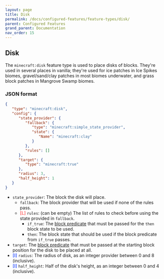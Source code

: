 ```yaml
---
layout: page
title: Disk
permalink: /docs/configured-features/feature-types/disk/
parent: Configured Features
grand_parent: Documentation
nav_order: 15
---
```


## Disk

<style>
re {color:#FF6F6F;font-weight:bold}
bl {color:#5573FF;font-weight:bold}
</style>


The `minecraft:disk` feature type is used to place disks of blocks. They're used in several places in vanilla; they're used for ice patches in Ice Spikes biomes, gravel/sand/clay patches in most biomes underwater, and grass block patches in Mangrove Swamp biomes.

### JSON format

```json
{
   "type": "minecraft:disk",
   "config": {
      "state_provider": {
         "fallback": {
            "type": "minecraft:simple_state_provider",
            "state": {
               "Name": "minecraft:clay"
            }
         },
         "rules": []
      },
      "target": {
         "type": "minecraft:true"
      },
      "radius": 3,
      "half_height": 1
   }
}
```

* `state_provider`: The block the disk will place.
   * `fallback`: The block provider that will be used if none of the rules pass.
   * ‌<re>[L]</re> `rules`: (can be empty) The list of rules to check before using the state provided in `fallback`.
      * `if_true`: The [block predicate](/docs/misc/block-predicates/) that must be passed for the `then` block state to be used.
      * `then`: The block state that should be used if the block predicate from `if_true` passes.
* `target`: The [block predicate](/docs/misc/block-predicates/) that must be passed at the starting block position for the disk to be placed at all.
* ‌<bl>[I]</bl> `radius`: The radius of disk, as an integer provider between 0 and 8 (inclusive).
* ‌<bl>[I]</bl> `half_height`: Half of the disk's height, as an integer between 0 and 4 (inclusive).